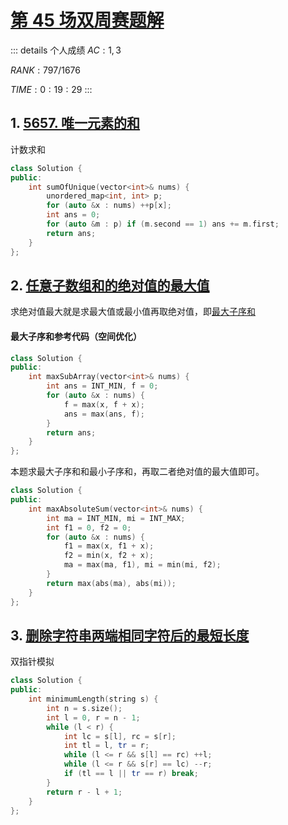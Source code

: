 # [第 45 场双周赛题解](https://leetcode-cn.com/contest/biweekly-contest-45/)

::: details 个人成绩
$AC: 1,3$

$RANK: 797 / 1676$

$TIME: 0:19:29$
:::

## 1. [5657. 唯一元素的和](https://leetcode-cn.com/problems/sum-of-unique-elements/)

计数求和

```cpp
class Solution {
public:
    int sumOfUnique(vector<int>& nums) {
        unordered_map<int, int> p;
        for (auto &x : nums) ++p[x];
        int ans = 0;
        for (auto &m : p) if (m.second == 1) ans += m.first;
        return ans;
    }
};
```

## 2. [任意子数组和的绝对值的最大值](https://leetcode-cn.com/problems/maximum-absolute-sum-of-any-subarray/)

求绝对值最大就是求最大值或最小值再取绝对值，即[最大子序和](https://leetcode-cn.com/problems/maximum-subarray/)

#### 最大子序和参考代码（空间优化）
```cpp
class Solution {
public:
    int maxSubArray(vector<int>& nums) {
        int ans = INT_MIN, f = 0;
        for (auto &x : nums) {
            f = max(x, f + x);
            ans = max(ans, f);
        }
        return ans;
    }
};
```

本题求最大子序和和最小子序和，再取二者绝对值的最大值即可。

```cpp
class Solution {
public:
    int maxAbsoluteSum(vector<int>& nums) {
        int ma = INT_MIN, mi = INT_MAX;
        int f1 = 0, f2 = 0;
        for (auto &x : nums) {
            f1 = max(x, f1 + x);
            f2 = min(x, f2 + x);
            ma = max(ma, f1), mi = min(mi, f2);
        }
        return max(abs(ma), abs(mi));
    }
};
```

## 3. [删除字符串两端相同字符后的最短长度](https://leetcode-cn.com/problems/minimum-length-of-string-after-deleting-similar-ends/) 

双指针模拟

```cpp
class Solution {
public:
    int minimumLength(string s) {
        int n = s.size();
        int l = 0, r = n - 1;
        while (l < r) {
            int lc = s[l], rc = s[r];
            int tl = l, tr = r;
            while (l <= r && s[l] == rc) ++l;
            while (l <= r && s[r] == lc) --r;
            if (tl == l || tr == r) break;
        }
        return r - l + 1;
    }
};
```

